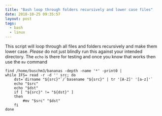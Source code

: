 ```yaml
---
title: "Bash loop through folders recursively and lower case files"
date: 2018-10-25 09:35:57
layout: post
tags:
  - bash
  - linux
---
```


This script will loop through all files and folders recursively and make them lower case. _Please_ do not just blindly run this against your intended directory. The `echo` is there for testing and once you know that works then use the `mv` command

```
find /home/buschm3/bananas -depth -name '*' -print0 |
while IFS= read -r -d '' src; do
    dst=`dirname "${src}"`/`basename "${src}" | tr '[A-Z]' '[a-z]'`
    echo "$src"
    echo "$dst"
    if [ "${src}" != "${dst}" ]
    then
        #mv "$src" "$dst"
    fi
done
```
